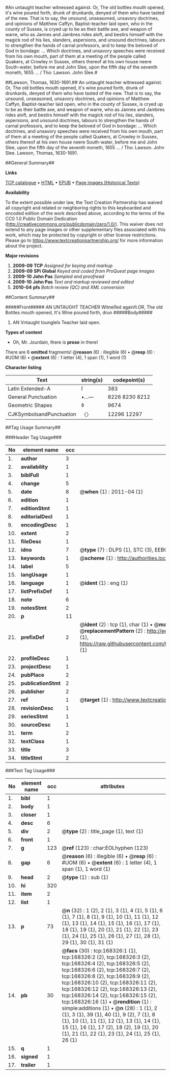 #An untaught teacher witnessed against. Or, The old bottles mouth opened, it's wine poured forth, drunk of drunkards, denyed of them who have tasted of the new. That is to say, the unsound, unseasoned, unsavory doctrines, and opinions of Matthew Caffyn, Baptist-teacher laid open, who in the county of Sussex, is cryed up to be as their battle axe, and weapon of warre, who as Jannes and Jambres rides aloft, and bestirs himself with the magick rod of his lies, slanders, aspersions, and unsound doctrines, labours to strengthen the hands of carnal professors, and to keep the beloved of God in bondage: ... Which doctrines, and unsavory speeches were received from his own mouth, part of them at a meeting of the people called Quakers, at Crowley in Sussex, others thereof at his own house neere South-water, before me and John Slee, upon the fifth day of the seventh moneth, 1655 ... / Tho: Lawson. John Slee.#

##Lawson, Thomas, 1630-1691.##
An untaught teacher witnessed against. Or, The old bottles mouth opened, it's wine poured forth, drunk of drunkards, denyed of them who have tasted of the new. That is to say, the unsound, unseasoned, unsavory doctrines, and opinions of Matthew Caffyn, Baptist-teacher laid open, who in the county of Sussex, is cryed up to be as their battle axe, and weapon of warre, who as Jannes and Jambres rides aloft, and bestirs himself with the magick rod of his lies, slanders, aspersions, and unsound doctrines, labours to strengthen the hands of carnal professors, and to keep the beloved of God in bondage: ... Which doctrines, and unsavory speeches were received from his own mouth, part of them at a meeting of the people called Quakers, at Crowley in Sussex, others thereof at his own house neere South-water, before me and John Slee, upon the fifth day of the seventh moneth, 1655 ... / Tho: Lawson. John Slee.
Lawson, Thomas, 1630-1691.

##General Summary##

**Links**

[TCP catalogue](http://www.ota.ox.ac.uk/tcp/)  • 
[HTML](http://tei.it.ox.ac.uk/tcp/Texts-HTML/free/A88/A88838.html)  • 
[EPUB](http://tei.it.ox.ac.uk/tcp/Texts-EPUB/free/A88/A88838.epub) • 
[Page images (Historical Texts)](https://historicaltexts.jisc.ac.uk/eebo-99862889e)

**Availability**

To the extent possible under law, the Text Creation Partnership has waived all copyright and related or neighboring rights to this keyboarded and encoded edition of the work described above, according to the terms of the CC0 1.0 Public Domain Dedication (http://creativecommons.org/publicdomain/zero/1.0/). This waiver does not extend to any page images or other supplementary files associated with this work, which may be protected by copyright or other license restrictions. Please go to https://www.textcreationpartnership.org/ for more information about the project.

**Major revisions**

1. __2009-09__ __TCP__ *Assigned for keying and markup*
1. __2009-09__ __SPi Global__ *Keyed and coded from ProQuest page images*
1. __2009-10__ __John Pas__ *Sampled and proofread*
1. __2009-10__ __John Pas__ *Text and markup reviewed and edited*
1. __2010-04__ __pfs__ *Batch review (QC) and XML conversion*

##Content Summary##

#####Front#####
AN UNTAUGHT TEACHER Witneſſed againſt.OR, The old Bottles mouth opened, It's Wine poured forth, drun
#####Body#####

1. AN Vntaught toungleſs Teacher laid open.

**Types of content**

  * Oh, Mr. Jourdain, there is **prose** in there!

There are 6 **omitted** fragments! 
 @__reason__ (6) : illegible (6)  •  @__resp__ (6) : #UOM (6)  •  @__extent__ (6) : 1 letter (4), 1 span (1), 1 word (1)

**Character listing**


|Text|string(s)|codepoint(s)|
|---|---|---|
|Latin Extended-A|ſ|383|
|General Punctuation|•…—|8226 8230 8212|
|Geometric Shapes|◊|9674|
|CJKSymbolsandPunctuation|〈〉|12296 12297|

##Tag Usage Summary##

###Header Tag Usage###

|No|element name|occ|attributes|
|---|---|---|---|
|1.|__author__|3||
|2.|__availability__|1||
|3.|__biblFull__|1||
|4.|__change__|5||
|5.|__date__|8| @__when__ (1) : 2011-04 (1)|
|6.|__edition__|1||
|7.|__editionStmt__|1||
|8.|__editorialDecl__|1||
|9.|__encodingDesc__|1||
|10.|__extent__|2||
|11.|__fileDesc__|1||
|12.|__idno__|7| @__type__ (7) : DLPS (1), STC (3), EEBO-CITATION (1), PROQUEST (1), VID (1)|
|13.|__keywords__|1| @__scheme__ (1) : http://authorities.loc.gov/ (1)|
|14.|__label__|5||
|15.|__langUsage__|1||
|16.|__language__|1| @__ident__ (1) : eng (1)|
|17.|__listPrefixDef__|1||
|18.|__note__|6||
|19.|__notesStmt__|2||
|20.|__p__|11||
|21.|__prefixDef__|2| @__ident__ (2) : tcp (1), char (1)  •  @__matchPattern__ (2) : ([0-9\-]+):([0-9IVX]+) (1), (.+) (1)  •  @__replacementPattern__ (2) : http://eebo.chadwyck.com/downloadtiff?vid=$1&page=$2 (1), https://raw.githubusercontent.com/textcreationpartnership/Texts/master/tcpchars.xml#$1 (1)|
|22.|__profileDesc__|1||
|23.|__projectDesc__|1||
|24.|__pubPlace__|2||
|25.|__publicationStmt__|2||
|26.|__publisher__|2||
|27.|__ref__|1| @__target__ (1) : http://www.textcreationpartnership.org/docs/. (1)|
|28.|__revisionDesc__|1||
|29.|__seriesStmt__|1||
|30.|__sourceDesc__|1||
|31.|__term__|2||
|32.|__textClass__|1||
|33.|__title__|3||
|34.|__titleStmt__|2||


###Text Tag Usage###

|No|element name|occ|attributes|
|---|---|---|---|
|1.|__bibl__|1||
|2.|__body__|1||
|3.|__closer__|1||
|4.|__desc__|6||
|5.|__div__|2| @__type__ (2) : title_page (1), text (1)|
|6.|__front__|1||
|7.|__g__|123| @__ref__ (123) : char:EOLhyphen (123)|
|8.|__gap__|6| @__reason__ (6) : illegible (6)  •  @__resp__ (6) : #UOM (6)  •  @__extent__ (6) : 1 letter (4), 1 span (1), 1 word (1)|
|9.|__head__|2| @__type__ (1) : sub (1)|
|10.|__hi__|320||
|11.|__item__|2||
|12.|__list__|1||
|13.|__p__|73| @__n__ (32) : 1 (2), 2 (1), 3 (1), 4 (1), 5 (1), 6 (1), 7 (1), 8 (1), 9 (1), 10 (1), 11 (1), 12 (1), 13 (1), 14 (1), 15 (1), 16 (1), 17 (1), 18 (1), 19 (1), 20 (1), 21 (1), 22 (1), 23 (1), 24 (1), 25 (1), 26 (1), 27 (1), 28 (1), 29 (1), 30 (1), 31 (1)|
|14.|__pb__|30| @__facs__ (30) : tcp:168326:1 (1), tcp:168326:2 (2), tcp:168326:3 (2), tcp:168326:4 (2), tcp:168326:5 (2), tcp:168326:6 (2), tcp:168326:7 (2), tcp:168326:8 (2), tcp:168326:9 (2), tcp:168326:10 (2), tcp:168326:11 (2), tcp:168326:12 (2), tcp:168326:13 (2), tcp:168326:14 (2), tcp:168326:15 (2), tcp:168326:16 (1)  •  @__rendition__ (1) : simple:additions (1)  •  @__n__ (28) : 1 (1), 2 (1), 3 (1), 39 (1), 40 (1), 9 (2), 7 (1), 8 (1), 10 (1), 11 (1), 12 (1), 13 (1), 14 (1), 15 (1), 16 (1), 17 (2), 18 (2), 19 (1), 20 (1), 21 (1), 22 (1), 23 (1), 24 (1), 25 (1), 26 (1)|
|15.|__q__|1||
|16.|__signed__|1||
|17.|__trailer__|1||
